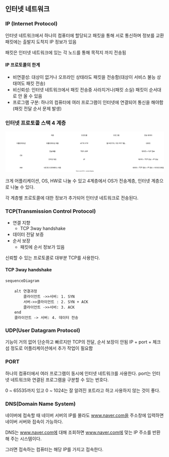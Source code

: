 ## 인터넷 네트워크

### IP (Internet Protocol)

인터넷 네트워크에서 하나의 컴퓨터에 할당되고 패킷을 통해 서로 통신하며 정보를 교환 패킷에는 출발지 도착지 IP 정보가 있음

패킷은 인터넷 네트워크에 있는 각 노드를 통해 목적지 까지 전송됨

#### IP 프로토콜의 한계

- 비연결성: 대상이 없거나 오프라인 상태라도 패킷을 전송함(대상이 서비스 불능 상태여도 패킷 전송)
- 비신뢰성: 인터넷 네트워크에서 패킷 전송중 사라지거나(패킷 소실) 패킷이 순서대로 안 올 수 있음
- 프로그램 구분: 하나의 컴퓨터에 여러 프로그램이 인터넷에 연결되어 통신을 해야함 (패킷 전달 순서 문제 발생)

### 인터넷 프로토콜 스택 4 계층

![alt text](<image/인터넷 프로토콜 4 계층.drawio.svg>)

크게 어플리케이션, OS, HW로 나눌 수 있고 4계층에서 OS가 전송계층, 인터넷 계층으로 나눌 수 있다.

각 계층별 프로토콜에 대한 정보가 추가되어 인터넷 네트워크로 전송된다.

### TCP(Transmission Control Protocol)

- 연결 지향
  - TCP 3way handshake
- 데이터 전달 보증
- 순서 보장
  - 패킷에 순서 정보가 있음

신뢰할 수 있는 프로토콜로 대부분 TCP를 사용한다.

#### TCP 3way handshake

```mermaid
sequenceDiagram

    alt 연결과정
        클라이언트 ->>서버: 1. SYN
        서버->>클라이언트 : 2. SYN + ACK
        클라이언트 ->>서버: 3. ACK
    end
    클라이언트 -> 서버: 4. 데이터 전송

```

### UDP(User Datagram Protocol)

기능이 거의 없어 단순하고 빠르지만 TCP의 전달, 순서 보장이 안됨 IP + port + 체크섬 정도로 어플리케이션에서 추가 작업이 필요함

### PORT

하나의 컴퓨터에서 여러 프로그램이 동시에 인터넷 네트워크를 사용한다. port는 인터넷 네트워크와 연결된 프로그램을 구분할 수 있는 번호다.

0 ~ 65535까지 있고 0 ~ 1024는 잘 알려진 포트라고 하고 사용하지 않는 것이 좋다.

### DNS(Domain Name System)

네이버에 접속할 때 네이버 서버의 IP를 몰라도 www.naver.com을 주소창에 입력하면 네이버 서버와 접속이 가능하다.

DNS는 www.naver.com에 대해 조회하면 www.naver.com에 맞는 IP 주소를 반환해 주는 시스템이다.

그러면 접속하는 컴퓨터는 해당 IP를 가지고 접속한다.
